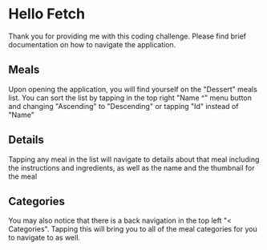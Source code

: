 # Hello Fetch

Thank you for providing me with this coding challenge. Please find brief documentation on how to navigate the application.

## Meals
Upon opening the application, you will find yourself on the "Dessert" meals list. You can sort the list by tapping in the top right "Name ^" menu button and changing "Ascending" to "Descending" or tapping "Id" instead of "Name"

## Details
Tapping any meal in the list will navigate to details about that meal including the instructions and ingredients, as well as the name and the thumbnail for the meal

## Categories
You may also notice that there is a back navigation in the top left "< Categories". Tapping this will bring you to all of the meal categories for you to navigate to as well.

